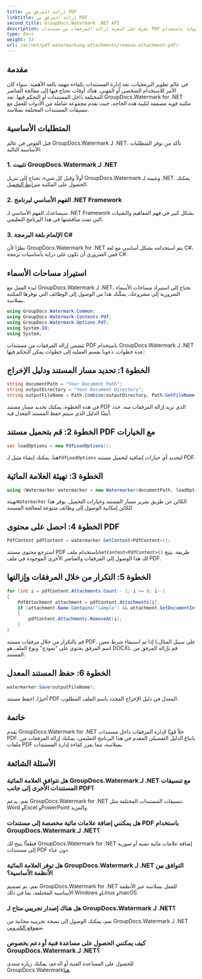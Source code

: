 ```yaml
---
title: إزالة المرفق من PDF
linktitle: إزالة المرفق من PDF
second_title: GroupDocs.Watermark .NET API
description: تعرف على كيفية إزالة المرفقات من مستندات PDF بسهولة باستخدام GroupDocs.Watermark لـ .NET. تعزيز كفاءة إدارة المستندات الخاصة بك.
type: docs
weight: 33
url: /ar/net/pdf-watermarking-attachments/remove-attachment-pdf/
---
```

## مقدمة
في عالم تطوير البرمجيات، تعد إدارة المستندات بكفاءة مهمة بالغة الأهمية. سواء كان الأمر للاستخدام الشخصي أو المهني، هناك أوقات نحتاج فيها إلى معالجة العناصر المختلفة داخل المستندات أو التحكم فيها. تعد GroupDocs.Watermark for .NET مكتبة قوية مصممة لتلبية هذه الحاجة، حيث تقدم مجموعة شاملة من الأدوات للعمل مع تنسيقات المستندات المختلفة بسلاسة.
## المتطلبات الأساسية
قبل الغوص في عالم GroupDocs.Watermark لـ .NET، تأكد من توفر المتطلبات الأساسية التالية:
### 1. تثبيت GroupDocs.Watermark لـ .NET
 أولاً وقبل كل شيء، تحتاج إلى تنزيل GroupDocs.Watermark وتثبيته لـ .NET. يمكنك الحصول على المكتبة من[رابط التحميل](https://releases.groupdocs.com/Watermark/net/).
### 2. الفهم الأساسي لبرنامج .NET Framework
سيساعدك الفهم الأساسي لـ .NET Framework بشكل كبير في فهم المفاهيم والتقنيات التي تمت مناقشتها في هذا البرنامج التعليمي.
### 3. الإلمام بلغة البرمجة C#
نظرًا لأن GroupDocs.Watermark for .NET يتم استخدامه بشكل أساسي مع لغة C#، فمن الضروري أن تكون على دراية بأساسيات برمجة C#.

## استيراد مساحات الأسماء
لبدء العمل مع GroupDocs.Watermark لـ .NET، تحتاج إلى استيراد مساحات الأسماء الضرورية إلى مشروعك. يمكّنك هذا من الوصول إلى الوظائف التي توفرها المكتبة بسلاسة.

```csharp
using GroupDocs.Watermark.Common;
using GroupDocs.Watermark.Contents.Pdf;
using GroupDocs.Watermark.Options.Pdf;
using System.IO;
using System;
```
تتضمن إزالة المرفقات من مستندات PDF باستخدام GroupDocs.Watermark لـ .NET عدة خطوات. دعونا نقسم العملية إلى خطوات يمكن التحكم فيها:
## الخطوة 1: تحديد مسار المستند ودليل الإخراج
```csharp
string documentPath = "Your Document Path";
string outputDirectory = "Your Document Directory";
string outputFileName = Path.Combine(outputDirectory, Path.GetFileName(documentPath));
```
في هذه الخطوة، يمكنك تحديد مسار مستند PDF الذي تريد إزالة المرفقات منه. حدد أيضًا الدليل الذي سيتم حفظ المستند المعدل فيه.
## الخطوة 2: قم بتحميل مستند PDF مع الخيارات
```csharp
var loadOptions = new PdfLoadOptions();
```
 هنا، يمكنك إنشاء مثيل لـ`PdfLoadOptions` لتحديد أي خيارات إضافية لتحميل مستند PDF.
## الخطوة 3: تهيئة العلامة المائية
```csharp
using (Watermarker watermarker = new Watermarker(documentPath, loadOptions))
```
 تهيئة`Watermarker` الكائن عن طريق تمرير مسار المستند وخيارات التحميل. يوفر هذا الكائن إمكانية الوصول إلى وظائف متنوعة لمعالجة المستند.
## الخطوة 4: احصل على محتوى PDF
```csharp
PdfContent pdfContent = watermarker.GetContent<PdfContent>();
```
 استرجع محتوى مستند PDF باستخدام ملف`GetContent<PdfContent>()` طريقة. يتيح لك هذا الوصول إلى المرفقات والعناصر الأخرى الموجودة في ملف PDF.
## الخطوة 5: التكرار من خلال المرفقات وإزالتها
```csharp
for (int i = pdfContent.Attachments.Count - 1; i >= 0; i--)
{
    PdfAttachment attachment = pdfContent.Attachments[i];
    if (attachment.Name.Contains("sample") && attachment.GetDocumentInfo().FileType == FileType.DOCX)
    {
        pdfContent.Attachments.RemoveAt(i);
    }
}
```
قم بالتكرار من خلال مرفقات مستند PDF. إذا تم استيفاء شرط معين (على سبيل المثال، اسم المرفق يحتوي على "نموذج" ونوع الملف هو DOCX)، قم بإزالة المرفق من المستند.
## الخطوة 6: حفظ المستند المعدل
```csharp
watermarker.Save(outputFileName);
```
أخيرًا، احفظ مستند PDF المعدل في دليل الإخراج المحدد باسم الملف المطلوب.

## خاتمة
يقدم GroupDocs.Watermark for .NET حلاً قويًا لإدارة المرفقات داخل مستندات PDF. باتباع الدليل التفصيلي المقدم في هذا البرنامج التعليمي، يمكنك إزالة المرفقات من ملفات PDF بسلاسة، مما يعزز كفاءة إدارة المستندات.
## الأسئلة الشائعة
### هل تتوافق العلامة المائية GroupDocs.Watermark لـ .NET مع تنسيقات المستندات الأخرى إلى جانب PDF؟
نعم، يدعم GroupDocs.Watermark for .NET تنسيقات المستندات المختلفة مثل Word وExcel وPowerPoint والمزيد.
### هل يمكنني إضافة علامات مائية مخصصة إلى مستندات PDF باستخدام GroupDocs.Watermark لـ .NET؟
قطعاً! يتيح لك GroupDocs.Watermark for .NET إضافة علامات مائية نصية أو صورية إلى مستندات PDF دون عناء.
### هل توفر العلامة المائية GroupDocs.Watermark لـ .NET التوافق بين الأنظمة الأساسية؟
نعم، تم تصميم GroupDocs.Watermark for .NET للعمل بسلاسة عبر الأنظمة الأساسية المختلفة، بما في ذلك Windows وLinux وmacOS.
### هل هناك إصدار تجريبي متاح لـ GroupDocs.Watermark لـ .NET؟
 نعم، يمكنك الوصول إلى نسخة تجريبية مجانية من GroupDocs.Watermark لـ .NET من[موقع إلكتروني](https://releases.groupdocs.com/).
### كيف يمكنني الحصول على مساعدة فنية أو دعم بخصوص GroupDocs.Watermark لـ .NET؟
 للحصول على المساعدة الفنية أو الدعم، يمكنك زيارة منتدى GroupDocs.Watermark[هنا](https://forum.groupdocs.com/c/watermark/19).